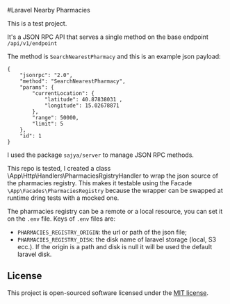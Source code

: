 #Laravel Nearby Pharmacies

This is a test project.

It's a JSON RPC API that serves a single method on the base endpoint `/api/v1/endpoint`

The method is `SearchNearestPharmacy` and this is an example json payload:
```
{
    "jsonrpc": "2.0",
    "method": "SearchNearestPharmacy",
    "params": {
        "currentLocation": {
            "latitude": 40.87838031 ,
            "longitude": 15.02678871
        },
        "range": 50000,
        "limit": 5
    },
    "id": 1
}
```

I used the package `sajya/server` to manage JSON RPC methods.

This repo is tested, I created a class \App\Http\Handlers\PharmaciesRgistryHandler to wrap the json source of the pharmacies registry. This makes it testable using the Facade `\App\Facades\PharmaciesRegistry` because the wrapper can be swapped at runtime dring tests with a mocked one.

The pharmacies registry can be a remote or a local resource, you can set it on the `.env` file.
Keys of `.env` files are:

- `PHARMACIES_REGISTRY_ORIGIN`: the url or path of the json file;
- `PHARMACIES_REGISTRY_DISK`: the disk name of laravel storage (local, S3 ecc.). If the origin is a path and disk is null it will be used the default laravel disk.

## License

This project is open-sourced software licensed under the [MIT license](https://opensource.org/licenses/MIT).
